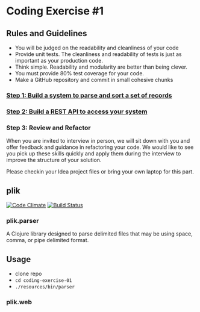 # Coding Exercise #1

## Rules and Guidelines

- You will be judged on the readability and cleanliness of your code
- Provide unit tests. The cleanliness and readability of tests is just as
  important as your production code.
- Think simple. Readability and modularity are better than being clever.
- You must provide 80% test coverage for your code.
- Make a GitHub repository and commit in small cohesive chunks

### [Step 1: Build a system to parse and sort a set of records](src/plik/parser/README.md)

### [Step 2: Build a REST API to access your system](src/plik/api/README.md)

### Step 3: Review and Refactor

When you are invited to interview in person, we will sit down with you and
offer feedback and guidance in refactoring your code. We would like to see you
pick up these skills quickly and apply them during the interview to improve the
structure of your solution.

Please checkin your Idea project files or bring your own laptop for this part.

## plik

[![Code Climate](https://codeclimate.com/github/just3ws/coding-exercise-001/badges/gpa.svg)](https://codeclimate.com/github/just3ws/coding-exercise-001)
[![Build Status](https://travis-ci.org/just3ws/coding-exercise-001.svg?branch=master)](https://travis-ci.org/just3ws/coding-exercise-001)

### plik.parser

A Clojure library designed to parse delimited files that may be using space,
comma, or pipe delimited format.

## Usage

- clone repo
- `cd coding-exercise-01`
- `./resources/bin/parser`

### plik.web
